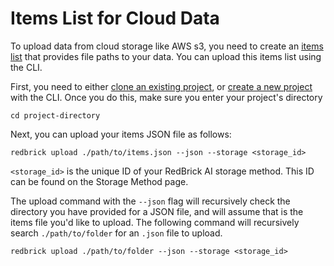 # Items List for Cloud Data

To upload data from cloud storage like AWS s3, you need to create an [items list](../../../importing-data/import-cloud-data.md#items-list) that provides file paths to your data. You can upload this items list using the CLI.&#x20;

First, you need to either [clone an existing project](../#clone-an-existing-project), or [create a new project](../#create-a-project) with the CLI. Once you do this, make sure you enter your project's directory

```
cd project-directory
```

Next, you can upload your items JSON file as follows:&#x20;

```
redbrick upload ./path/to/items.json --json --storage <storage_id>
```

`<storage_id>` is the unique ID of your RedBrick AI storage method. This ID can be found on the Storage Method page.

The upload command with the `--json` flag will recursively check the directory you have provided for a JSON file, and will assume that is the items file you'd like to upload. The following command will recursively search `./path/to/folder` for an `.json` file to upload.

```
redbrick upload ./path/to/folder --json --storage <storage_id>
```
